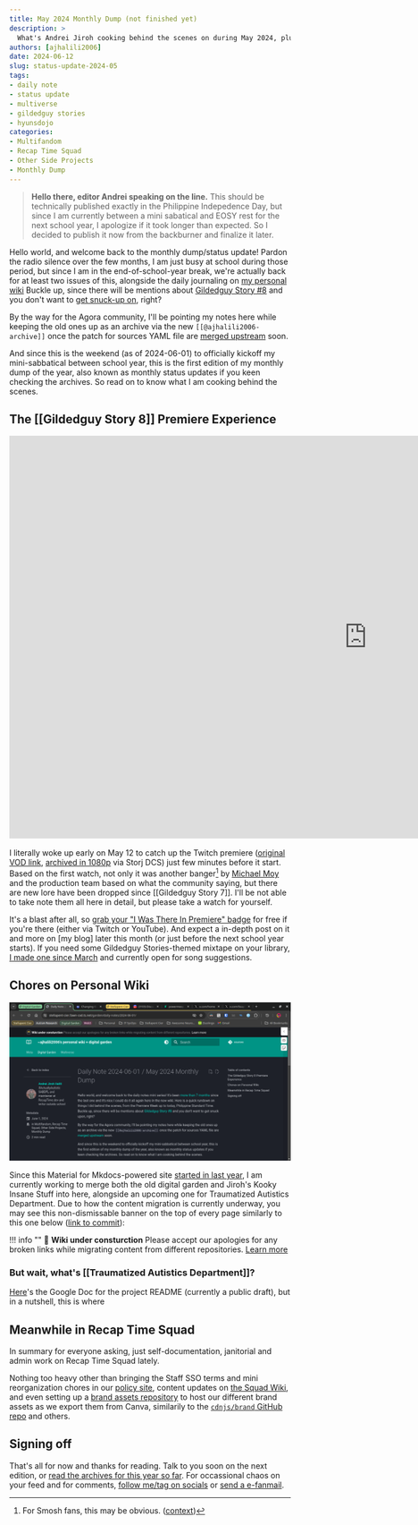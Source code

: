 ```yaml
---
title: May 2024 Monthly Dump (not finished yet)
description: >
  What's Andrei Jiroh cooking behind the scenes on during May 2024, plus some dibs on Story 8 and Traumatized Autistics Department
authors: [ajhalili2006]
date: 2024-06-12
slug: status-update-2024-05
tags:
- daily note
- status update
- multiverse
- gildedguy stories
- hyunsdojo
categories:
- Multifandom
- Recap Time Squad
- Other Side Projects
- Monthly Dump
---
```


> **Hello there, editor Andrei speaking on the line.** This should be technically published exactly in the Philippine Indepedence Day,
> but since I am currently between a mini sabatical and EOSY rest for the next school year, I apologize if
> it took longer than expected. So I decided to publish it now from the backburner and finalize it later.

Hello world, and welcome back to the monthly dump/status update! Pardon the radio silence
over the few months, I am just busy at school during those period, but since I am
in the end-of-school-year break, we're actually back for at least two issues of this,
alongside the daily journaling on [my personal wiki]
Buckle up, since there will be mentions about [Gildedguy Story #8][gildedguy-story8] and you
don't want to [get snuck-up on][md-spoilers-ep7], right?

By the way for the Agora community, I'll be pointing my notes here while keeping the old ones
up as an archive via the new `[[@ajhalili2006-archive]]` once the patch for sources YAML file
are [merged upstream](https://github.com/flancian/agora/pull/32) soon.

And since this is the weekend (as of 2024-06-01) to officially kickoff my mini-sabbatical between
school year, this is the first edition of my monthly dump of the year,
also known as monthly status updates if you keen checking the archives.
So read on to know what I am cooking behind the scenes.

## The [[Gildedguy Story 8]] Premiere Experience

<div class="video-wrapper">
  <iframe width="1280" height="720" src="https://www.youtube.com/embed/1156Dq6TaHg" frameborder="0" allowfullscreen></iframe>
</div>

I literally woke up early on May 12 to catch up the Twitch premiere ([original VOD link],
[archived in 1080p] via Storj DCS) just few minutes before it start. Based on the first watch, not only
it was another banger[^1] by [Michael Moy][mikedmoy] and the production team based on what
the community saying, but there are new lore have been dropped since [[Gildedguy Story 7]].
I'll be not able to take note them all here in detail, but please take a watch for yourself.

It's a blast after all, so [grab your "I Was There In Premiere" badge][luma] for free
if you're there (either via Twitch or YouTube). And expect a in-depth post on it and
more on [my blog] later this month (or just before the next school year starts).
If you need some Gildedguy Stories-themed mixtape on
your library, [I made one since March] and currently open for song suggestions.

## Chores on Personal Wiki

![Look at those grouped tabs](../../../assets/images/Screenshot_20240531_001846.png)

Since this Material for Mkdocs-powered site [started in last year][initial-commit],
I am currently working to merge both the old digital garden and Jiroh's Kooky
Insane Stuff into here, alongside an upcoming one for Traumatized Autistics Department.
Due to how the content migration is currently underway, you may see this
non-dismissable banner on the top of every page similarly to this one below
([link to commit]):

!!! info ""
    :construction: **Wiki under consturction** Please accept our apologies for any broken links while migrating content from different repositories. [Learn more](../../../migration-progress.md)

### But wait, what's [[Traumatized Autistics Department]]?

[Here]'s the Google Doc for the project README (currently a public draft), but in a nutshell, this is where

## Meanwhile in Recap Time Squad

In summary for everyone asking, just self-documentation, janitorial and admin work on Recap Time Squad lately.

Nothing too heavy other than bringing the Staff SSO terms and mini reorganization chores in our [policy site],
content updates on [the Squad Wiki], and even setting up a [brand assets repository] to host our different
brand assets as we export them from Canva, similarily to the [`cdnjs/brand` GitHub repo](https://github.com/cdnjs/brand)
and others.

## Signing off

That's all for now and thanks for reading. Talk to you soon on the next edition, or
[read the archives for this year so far][archive]. For occassional chaos on your feed
and for comments, [follow me/tag on socials] or [send a e-fanmail](https://tally.so/r/nrB4o2).

[^1]: For Smosh fans, this may be obvious. ([context](https://www.urbandictionary.com/define.php?term=Another%20banger))

[gildedguy-story8]: https://go.andreijiroh.xyz/story8
[archive]: https://wiki.andreijiroh.xyz/garden/daily-notes/archive/2024/
[original VOD link]: https://www.twitch.tv/videos/2143318582
[archived in 1080p]: https://vod.cdn.andreijiroh.xyz/twitch/gildedguy/2143318582/vod.mp4
[luma]: https://lu.ma/gildedguy-story8
[blog]: https://ajhalili2006.substack.com
[policy site]: https://github.com/recaptime-dev/legal-policies/commits?author=ajhalili2006&since=2024-04-30&until=2024-05-30
[follow me/tag on socials]: https://ajhalili2006.start.page
[I made one since March]: https://open.spotify.com/playlist/0qW0g1QAeChWLSKXuasuM3
[the Squad Wiki]: <https://github.com/recaptime-dev/squad-wiki/commits?author=ajhalili2006&since=2024-04-30&until=2024-05-30>
[brand assets repository]: <https://github.com/recaptime-dev/brand-assets>
[mikedmoy]: <https://wiki.andreijiroh.xyz/go/mikedmoy>
[initial-commit]: <https://mau.dev/andreijiroh-dev/wiki/-/commit/649b4b7520ace6235f5fb45299d659a9bb3cbdd1>
[md-spoilers-ep7]: <https://murder-drones.fandom.com/wiki/Cyn#:~:text=%22Oh%20yes%2C-,get%20snuck%2Dup%20on,-.%22>
[Here]: <https://docs.google.com/document/d/1HQc19r6K2ZYSFWaJObqxg_36Mbk6SMD1jiGJPuIEifc/edit?usp=sharing>
[link to commit]: https://mau.dev/andreijiroh-dev/wiki/-/blob/f0949fe1055f30a79fe3870f0be5207218484bda/overrides/main.html#L17-22
[my personal wiki]: https://wiki.andreijiroh.xyz/garden/daily-notes
